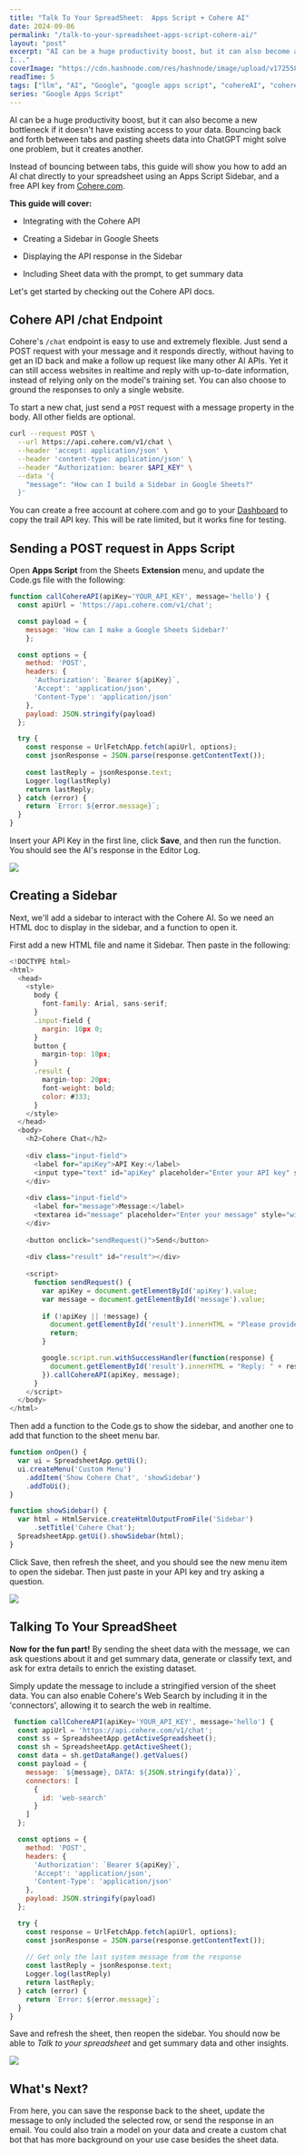 ```yaml
---
title: "Talk To Your SpreadSheet:  Apps Script + Cohere AI"
date: 2024-09-06
permalink: "/talk-to-your-spreadsheet-apps-script-cohere-ai/"
layout: "post"
excerpt: "AI can be a huge productivity boost, but it can also become a new bottleneck if it doesn't have existing access to your data. Bouncing back and forth between tabs and pasting sheets data into ChatGPT might solve one problem, but it creates another.
I..."
coverImage: "https://cdn.hashnode.com/res/hashnode/image/upload/v1725586965738/123d3174-4a61-4b04-87af-c80391fec65b.png"
readTime: 5
tags: ["llm", "AI", "Google", "google apps script", "cohereAI", "cohere "]
series: "Google Apps Script"
---
```


AI can be a huge productivity boost, but it can also become a new bottleneck if it doesn't have existing access to your data. Bouncing back and forth between tabs and pasting sheets data into ChatGPT might solve one problem, but it creates another.

Instead of bouncing between tabs, this guide will show you how to add an AI chat directly to your spreadsheet using an Apps Script Sidebar, and a free API key from [Cohere.com](https://cohere.com/).

**This guide will cover:**

* Integrating with the Cohere API
    
* Creating a Sidebar in Google Sheets
    
* Displaying the API response in the Sidebar
    
* Including Sheet data with the prompt, to get summary data

Let's get started by checking out the Cohere API docs.

## Cohere API /chat Endpoint

Cohere's `/chat` endpoint is easy to use and extremely flexible. Just send a POST request with your message and it responds directly, without having to get an ID back and make a follow up request like many other AI APIs. Yet it can still access websites in realtime and reply with up-to-date information, instead of relying only on the model's training set. You can also choose to ground the responses to only a single website.

To start a new chat, just send a `POST` request with a message property in the body. All other fields are optional.

```bash
curl --request POST \
  --url https://api.cohere.com/v1/chat \
  --header 'accept: application/json' \
  --header 'content-type: application/json' \
  --header "Authorization: bearer $API_KEY" \
  --data '{
    "message": "How can I build a Sidebar in Google Sheets?"
  }'
```

You can create a free account at cohere.com and go to your [Dashboard](https://dashboard.cohere.com/api-keys) to copy the trail API key. This will be rate limited, but it works fine for testing.

## Sending a POST request in Apps Script

Open **Apps Script** from the Sheets **Extension** menu, and update the Code.gs file with the following:

```javascript
function callCohereAPI(apiKey='YOUR_API_KEY', message='hello') {
  const apiUrl = 'https://api.cohere.com/v1/chat';

  const payload = {
    message: 'How can I make a Google Sheets Sidebar?'
    };

  const options = {
    method: 'POST',
    headers: {
      'Authorization': `Bearer ${apiKey}`,
      'Accept': 'application/json',
      'Content-Type': 'application/json'
    },
    payload: JSON.stringify(payload)
  };

  try {
    const response = UrlFetchApp.fetch(apiUrl, options);
    const jsonResponse = JSON.parse(response.getContentText());
    
    const lastReply = jsonResponse.text;
    Logger.log(lastReply)
    return lastReply;
  } catch (error) {
    return `Error: ${error.message}`;
  }
}
```

Insert your API Key in the first line, click **Save**, and then run the function. You should see the AI's response in the Editor Log.

![](https://cdn.hashnode.com/res/hashnode/image/upload/v1725583941412/b44bb486-c6dd-471e-a2ba-47c7bdfefbfb.png)

## Creating a Sidebar

Next, we'll add a sidebar to interact with the Cohere AI. So we need an HTML doc to display in the sidebar, and a function to open it.

First add a new HTML file and name it Sidebar. Then paste in the following:

```javascript
<!DOCTYPE html>
<html>
  <head>
    <style>
      body {
        font-family: Arial, sans-serif;
      }
      .input-field {
        margin: 10px 0;
      }
      button {
        margin-top: 10px;
      }
      .result {
        margin-top: 20px;
        font-weight: bold;
        color: #333;
      }
    </style>
  </head>
  <body>
    <h2>Cohere Chat</h2>
    
    <div class="input-field">
      <label for="apiKey">API Key:</label>
      <input type="text" id="apiKey" placeholder="Enter your API key" style="width:100%;" />
    </div>
    
    <div class="input-field">
      <label for="message">Message:</label>
      <textarea id="message" placeholder="Enter your message" style="width:100%; height:100px;"></textarea>
    </div>
    
    <button onclick="sendRequest()">Send</button>
    
    <div class="result" id="result"></div>
    
    <script>
      function sendRequest() {
        var apiKey = document.getElementById('apiKey').value;
        var message = document.getElementById('message').value;
        
        if (!apiKey || !message) {
          document.getElementById('result').innerHTML = "Please provide both API key and message.";
          return;
        }

        google.script.run.withSuccessHandler(function(response) {
          document.getElementById('result').innerHTML = "Reply: " + response;
        }).callCohereAPI(apiKey, message);
      }
    </script>
  </body>
</html>
```

Then add a function to the Code.gs to show the sidebar, and another one to add that function to the sheet menu bar.

```javascript
function onOpen() {
  var ui = SpreadsheetApp.getUi();
  ui.createMenu('Custom Menu')
    .addItem('Show Cohere Chat', 'showSidebar')
    .addToUi();
}

function showSidebar() {
  var html = HtmlService.createHtmlOutputFromFile('Sidebar')
      .setTitle('Cohere Chat');
  SpreadsheetApp.getUi().showSidebar(html);
}
```

Click Save, then refresh the sheet, and you should see the new menu item to open the sidebar. Then just paste in your API key and try asking a question.

![](https://cdn.hashnode.com/res/hashnode/image/upload/v1725584590936/29e623b4-9ae3-450b-9157-0d1a8c38f527.png)

## Talking To Your SpreadSheet

**Now for the fun part!** By sending the sheet data with the message, we can ask questions about it and get summary data, generate or classify text, and ask for extra details to enrich the existing dataset.

Simply update the message to include a stringified version of the sheet data. You can also enable Cohere's Web Search by including it in the 'connectors', allowing it to search the web in realtime.

```javascript
 function callCohereAPI(apiKey='YOUR_API_KEY', message='hello') {
  const apiUrl = 'https://api.cohere.com/v1/chat';
  const ss = SpreadsheetApp.getActiveSpreadsheet();
  const sh = SpreadsheetApp.getActiveSheet();
  const data = sh.getDataRange().getValues()
  const payload = {
    message: `${message}, DATA: ${JSON.stringify(data)}`,
    connectors: [
      {
        id: 'web-search'
      }
    ]
  };

  const options = {
    method: 'POST',
    headers: {
      'Authorization': `Bearer ${apiKey}`,
      'Accept': 'application/json',
      'Content-Type': 'application/json'
    },
    payload: JSON.stringify(payload)
  };

  try {
    const response = UrlFetchApp.fetch(apiUrl, options);
    const jsonResponse = JSON.parse(response.getContentText());
    
    // Get only the last system message from the response
    const lastReply = jsonResponse.text;
    Logger.log(lastReply)
    return lastReply;
  } catch (error) {
    return `Error: ${error.message}`;
  }
}
```

Save and refresh the sheet, then reopen the sidebar. You should now be able to *Talk to your spreadsheet* and get summary data and other insights.

![](https://cdn.hashnode.com/res/hashnode/image/upload/v1725585287829/9cf65090-0830-47fd-b1d4-76be155c4da7.png)

## What's Next?

From here, you can save the response back to the sheet, update the message to only included the selected row, or send the response in an email. You could also train a model on your data and create a custom chat bot that has more background on your use case besides the sheet data.